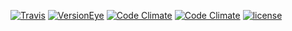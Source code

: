 [![Travis](https://img.shields.io/travis/ylecuyer/events.svg)]()
[![VersionEye](https://img.shields.io/versioneye/d/user/projects/593b69d9368b08004e5145bb.svg)]()
[![Code Climate](https://img.shields.io/codeclimate/github/ylecuyer/events.svg)]()
[![Code Climate](https://img.shields.io/codeclimate/coverage/github/ylecuyer/events.svg)]()
[![license](https://img.shields.io/github/license/ylecuyer/events.svg)]()

